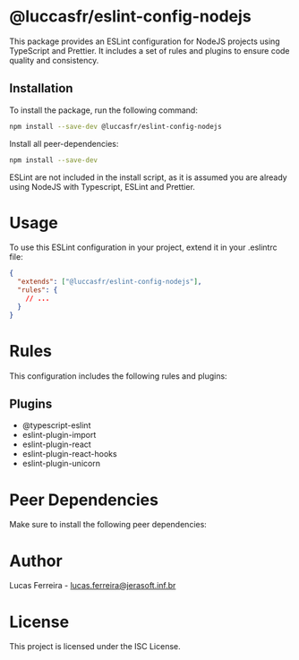# @luccasfr/eslint-config-nodejs

This package provides an ESLint configuration for NodeJS projects using TypeScript and Prettier. It includes a set of rules and plugins to ensure code quality and consistency.

## Installation

To install the package, run the following command:

```sh
npm install --save-dev @luccasfr/eslint-config-nodejs
```

Install all peer-dependencies:

```sh
npm install --save-dev
```

ESLint are not included in the install script, as it is assumed you are already using NodeJS with Typescript, ESLint and Prettier.

# Usage

To use this ESLint configuration in your project, extend it in your .eslintrc file:

```json
{
  "extends": ["@luccasfr/eslint-config-nodejs"],
  "rules": {
    // ...
  }
}
```

# Rules

This configuration includes the following rules and plugins:

## Plugins

- @typescript-eslint
- eslint-plugin-import
- eslint-plugin-react
- eslint-plugin-react-hooks
- eslint-plugin-unicorn

# Peer Dependencies

Make sure to install the following peer dependencies:

# Author

Lucas Ferreira - lucas.ferreira@jerasoft.inf.br

# License

This project is licensed under the ISC License.
